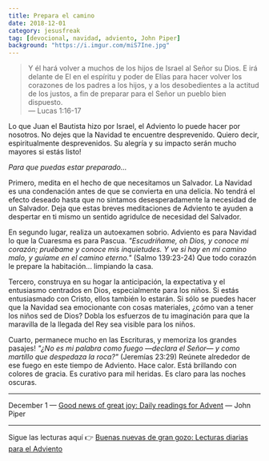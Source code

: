 ```yaml
---
title: Prepara el camino
date: 2018-12-01
category: jesusfreak
tag: [devocional, navidad, adviento, John Piper]
background: "https://i.imgur.com/miS7Ine.jpg"
---
```


> Y él hará volver a muchos de los hijos de Israel al Señor su Dios. E irá delante de El en el espíritu y poder de Elías para hacer volver los corazones de los padres a los hijos, y a los desobedientes a la actitud de los justos, a fin de preparar para el Señor un pueblo bien dispuesto. <br>
> — Lucas 1:16-17

Lo que Juan el Bautista hizo por Israel, el Adviento lo puede hacer por nosotros. No dejes que la Navidad te encuentre desprevenido. Quiero decir, espiritualmente desprevenidos. Su alegría y su impacto serán mucho mayores si estás listo!

_Para que puedas estar preparado..._

Primero, medita en el hecho de que necesitamos un Salvador. La Navidad es una condenación antes de que se convierta en una delicia. No tendrá el efecto deseado hasta que no sintamos desesperadamente la necesidad de un Salvador. Deja que estas breves meditaciones de Adviento te ayuden a despertar en ti mismo un sentido agridulce de necesidad del Salvador.

En segundo lugar, realiza un autoexamen sobrio. Adviento es para Navidad lo que la Cuaresma es para Pascua. _"Escudríñame, oh Dios, y conoce mi corazón; pruébame y conoce mis inquietudes. Y ve si hay en mí camino malo, y guíame en el camino eterno."_ (Salmo 139:23-24) Que todo corazón le prepare la habitación... limpiando la casa.

Tercero, construya en su hogar la anticipación, la expectativa y el entusiasmo centrados en Dios, especialmente para los niños. Si estás entusiasmado con Cristo, ellos también lo estarán. Si sólo se puedes hacer que la Navidad sea emocionante con cosas materiales, ¿cómo van a tener los niños sed de Dios? Dobla los esfuerzos de tu imaginación para que la maravilla de la llegada del Rey sea visible para los niños.

Cuarto, permanece mucho en las Escrituras, y memoriza los grandes pasajes! _"¿No es mi palabra como fuego —declara el Señor— y como martillo que despedaza la roca?"_ (Jeremías 23:29) Reúnete alrededor de ese fuego en este tiempo de Adviento. Hace calor. Está brillando con colores de gracia. Es curativo para mil heridas. Es claro para las noches oscuras.

---

December 1 — [Good news of great joy: Daily readings for Advent](https://www.desiringgod.org/books/good-news-of-great-joy) — John Piper

---

Sigue las lecturas aquí 👉 [Buenas nuevas de gran gozo: Lecturas diarias para el Adviento](/jesusfreak/buenas-nuevas-de-gran-gozo-lecturas-diarias-para-adviento)
